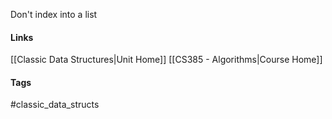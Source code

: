 Don't index into a list
#### Links
[[Classic Data Structures|Unit Home]]
[[CS385 - Algorithms|Course Home]]
#### Tags
#classic_data_structs  